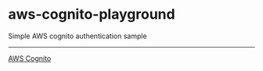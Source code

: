 # aws-cognito-playground
Simple AWS cognito authentication sample
***
[AWS Cognito](https://aws.amazon.com/cognito/?nc2=h_m1)
